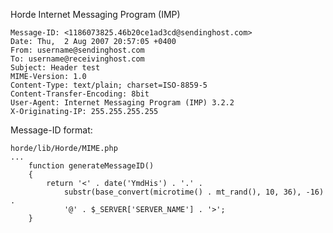 Horde Internet Messaging Program (IMP)

    Message-ID: <1186073825.46b20ce1ad3cd@sendinghost.com>
    Date: Thu,  2 Aug 2007 20:57:05 +0400
    From: username@sendinghost.com
    To: username@receivinghost.com
    Subject: Header test
    MIME-Version: 1.0
    Content-Type: text/plain; charset=ISO-8859-5
    Content-Transfer-Encoding: 8bit
    User-Agent: Internet Messaging Program (IMP) 3.2.2
    X-Originating-IP: 255.255.255.255

Message-ID format:

    horde/lib/Horde/MIME.php
    ...
        function generateMessageID()
        {
            return '<' . date('YmdHis') . '.' .
                substr(base_convert(microtime() . mt_rand(), 10, 36), -16) .
                '@' . $_SERVER['SERVER_NAME'] . '>';
        }